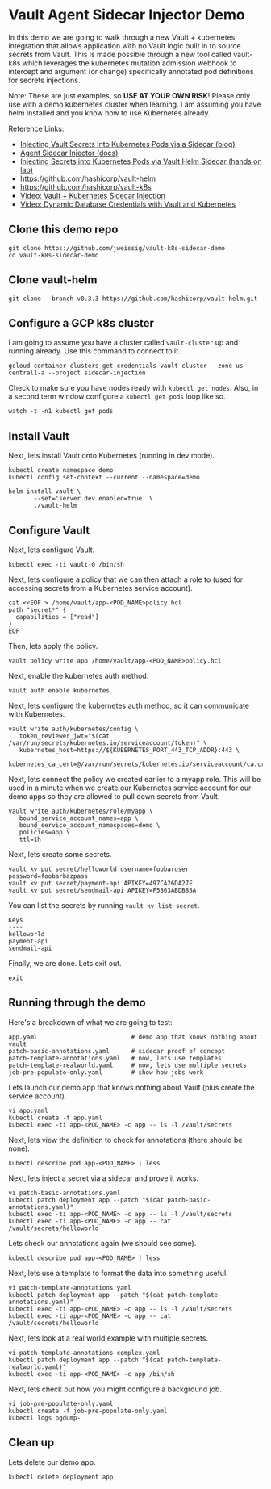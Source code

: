 # Vault Agent Sidecar Injector Demo

In this demo we are going to walk through a new Vault + kubernetes integration that allows application with no Vault logic built in to source secrets from Vault. This is made possible through a new tool called vault-k8s which leverages the kubernetes mutation admission webhook to intercept and argument (or change) specifically annotated pod definitions for secrets injections.

Note: These are just examples, so **USE AT YOUR OWN RISK**! Please only use with a demo kubernetes cluster when learning. I am assuming you have helm installed and you know how to use Kubernetes already.

Reference Links:

* [Injecting Vault Secrets Into Kubernetes Pods via a Sidecar (blog)](https://www.hashicorp.com/blog/injecting-vault-secrets-into-kubernetes-pods-via-a-sidecar/)
* [Agent Sidecar Injector (docs)](https://www.vaultproject.io/docs/platform/k8s/injector/)
* [Injecting Secrets into Kubernetes Pods via Vault Helm Sidecar (hands on lab)](https://learn.hashicorp.com/vault/getting-started-k8s/sidecar)
* https://github.com/hashicorp/vault-helm
* https://github.com/hashicorp/vault-k8s
* [Video: Vault + Kubernetes Sidecar Injection](https://www.youtube.com/watch?v=xUuJhgDbUJQ)
* [Video: Dynamic Database Credentials with Vault and Kubernetes](https://www.youtube.com/watch?v=KIAXQr17-WQ)

## Clone this demo repo

```
git clone https://github.com/jweissig/vault-k8s-sidecar-demo
cd vault-k8s-sidecar-demo
```

## Clone vault-helm

```
git clone --branch v0.3.3 https://github.com/hashicorp/vault-helm.git
```

## Configure a GCP k8s cluster

I am going to assume you have a cluster called `vault-cluster` up and running already. Use this command to connect to it.

```
gcloud container clusters get-credentials vault-cluster --zone us-central1-a --project sidecar-injection
```

Check to make sure you have nodes ready with `kubectl get nodes`. Also, in a second term window configure a `kubectl get pods` loop like so.

```
watch -t -n1 kubectl get pods
```

## Install Vault

Next, lets install Vault onto Kubernetes (running in dev mode).

```
kubectl create namespace demo
kubectl config set-context --current --namespace=demo

helm install vault \
       --set='server.dev.enabled=true' \
       ./vault-helm
```

## Configure Vault

Next, lets configure Vault.

```
kubectl exec -ti vault-0 /bin/sh
```

Next, lets configure a policy that we can then attach a role to (used for accessing secrets from a Kubernetes service account).

```
cat <<EOF > /home/vault/app-<POD_NAME>policy.hcl
path "secret*" {
  capabilities = ["read"]
}
EOF
```

Then, lets apply the policy.

```
vault policy write app /home/vault/app-<POD_NAME>policy.hcl
```

Next, enable the kubernetes auth method.

```
vault auth enable kubernetes
```

Next, lets configure the kubernetes auth method, so it can communicate with Kubernetes.

```
vault write auth/kubernetes/config \
   token_reviewer_jwt="$(cat /var/run/secrets/kubernetes.io/serviceaccount/token)" \
   kubernetes_host=https://${KUBERNETES_PORT_443_TCP_ADDR}:443 \
   kubernetes_ca_cert=@/var/run/secrets/kubernetes.io/serviceaccount/ca.crt
```
Next, lets connect the policy we created earlier to a myapp role. This will be used in a minute when we create our Kubernetes service account for our demo apps so they are allowed to pull down secrets from Vault.

```
vault write auth/kubernetes/role/myapp \
   bound_service_account_names=app \
   bound_service_account_namespaces=demo \
   policies=app \
   ttl=1h
```

Next, lets create some secrets.

```
vault kv put secret/helloworld username=foobaruser password=foobarbazpass
vault kv put secret/payment-api APIKEY=497CA26DA27E
vault kv put secret/sendmail-api APIKEY=F5863ABDB85A
```

You can list the secrets by running `vault kv list secret`.

```
Keys
----
helloworld
payment-api
sendmail-api
```

Finally, we are done. Lets exit out.

```
exit
```

## Running through the demo

Here's a breakdown of what we are going to test:

```
app.yaml                          # demo app that knows nothing about vault
patch-basic-annotations.yaml      # sidecar proof of concept
patch-template-annotations.yaml   # now, lets use templates
patch-template-realworld.yaml     # now, lets use multiple secrets
job-pre-populate-only.yaml        # show how jobs work
```

Lets launch our demo app that knows nothing about Vault (plus create the service account).

```
vi app.yaml
kubectl create -f app.yaml
kubectl exec -ti app-<POD_NAME> -c app -- ls -l /vault/secrets
```

Next, lets view the definition to check for annotations (there should be none).

```
kubectl describe pod app-<POD_NAME> | less
```

Next, lets inject a secret via a sidecar and prove it works.

```
vi patch-basic-annotations.yaml
kubectl patch deployment app --patch "$(cat patch-basic-annotations.yaml)"
kubectl exec -ti app-<POD_NAME> -c app -- ls -l /vault/secrets
kubectl exec -ti app-<POD_NAME> -c app -- cat /vault/secrets/helloworld
```

Lets check our annotations again (we should see some).

```
kubectl describe pod app-<POD_NAME> | less
```

Next, lets use a template to format the data into something useful.

```
vi patch-template-annotations.yaml
kubectl patch deployment app --patch "$(cat patch-template-annotations.yaml)"
kubectl exec -ti app-<POD_NAME> -c app -- ls -l /vault/secrets
kubectl exec -ti app-<POD_NAME> -c app -- cat /vault/secrets/helloworld
```

Next, lets look at a real world example with multiple secrets.

```
vi patch-template-annotations-complex.yaml
kubectl patch deployment app --patch "$(cat patch-template-realworld.yaml)"
kubectl exec -ti app-<POD_NAME> -c app /bin/sh
```

Next, lets check out how you might configure a background job.

```
vi job-pre-populate-only.yaml
kubectl create -f job-pre-populate-only.yaml
kubectl logs pgdump-
```

## Clean up

Lets delete our demo app.

```
kubectl delete deployment app
```
